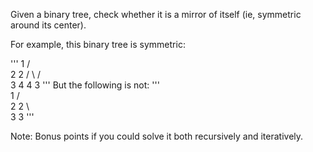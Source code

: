 Given a binary tree, check whether it is a mirror of itself (ie, symmetric around its center).

For example, this binary tree is symmetric:

'''
    1
   / \
  2   2
 / \ / \
3  4 4  3
'''
But the following is not:
'''   
    1
   / \
  2   2
   \   \
   3    3
'''

Note:
Bonus points if you could solve it both recursively and iteratively.
